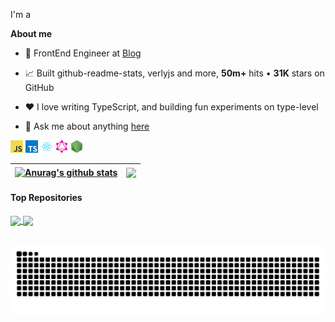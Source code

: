 


I'm a 

**About me**

- 💼 FrontEnd Engineer at [Blog](https://likui.info/)

- 📈 Built github-readme-stats, verlyjs and more, **50m+** hits • **31K** stars on GitHub

- ❤️ I love writing TypeScript, and building fun experiments on type-level

- 💬 Ask me about anything [here](https://github.com/ilikui/ilikui/issues)

<code><img height="20" alt="javascript" src="https://raw.githubusercontent.com/github/explore/80688e429a7d4ef2fca1e82350fe8e3517d3494d/topics/javascript/javascript.png"></code>
<code><img height="20" alt="typescript" src="https://raw.githubusercontent.com/github/explore/80688e429a7d4ef2fca1e82350fe8e3517d3494d/topics/typescript/typescript.png"></code>
<code><img height="20" alt="react" src="https://raw.githubusercontent.com/github/explore/80688e429a7d4ef2fca1e82350fe8e3517d3494d/topics/react/react.png"></code>
<code><img height="20" alt="graphql" src="https://raw.githubusercontent.com/github/explore/5c058a388828bb5fde0bcafd4bc867b5bb3f26f3/topics/graphql/graphql.png"></code>
<code><img height="20" alt="nodejs" src="https://raw.githubusercontent.com/github/explore/80688e429a7d4ef2fca1e82350fe8e3517d3494d/topics/nodejs/nodejs.png"></code>    


| <a href="https://github.com/ilikui/github-readme-stats"><img align="center" src="https://github-readme-stats.vercel.app/api?username=ilikui&show_icons=true&include_all_commits=true&theme=buefy&hide_border=true" alt="Anurag's github stats" /></a> | <a href="https://github.com/ilikui/github-readme-stats"><img align="center" src="https://github-readme-stats.vercel.app/api/top-langs/?username=ilikui&layout=compact&theme=buefy&hide_border=true" /></a> |
| ------------- | ------------- |

#### Top Repositories


<a href="https://github.com/ilikui/github-readme-stats">
  <img align="center" src="https://github-readme-stats.vercel.app/api/pin/?username=anuraghazra&repo=github-readme-stats&theme=buefy" />
</a>
<a href="https://github.com/ilikui/ilikui.github.io">
  <img align="center" src="https://github-readme-stats.vercel.app/api/pin/?username=ilikui&repo=ilikui.github.io&theme=buefy" />
</a>

<br />
<br />





![](https://raw.githubusercontent.com/ilikui/ilikui/main/assets/github-contribution-grid-snake.svg)
